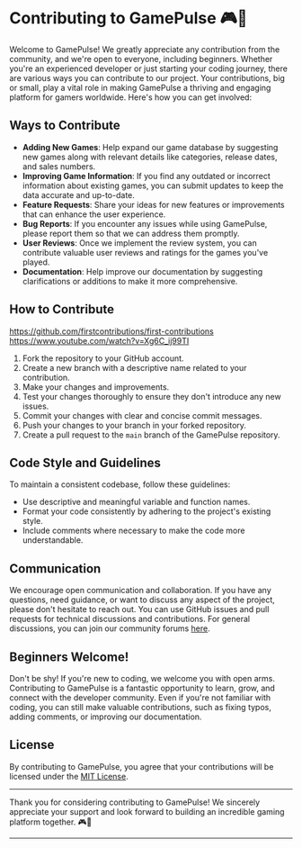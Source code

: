 # Contributing to GamePulse 🎮🚀

Welcome to GamePulse! We greatly appreciate any contribution from the community, and we're open to everyone, including beginners. Whether you're an experienced developer or just starting your coding journey, there are various ways you can contribute to our project. Your contributions, big or small, play a vital role in making GamePulse a thriving and engaging platform for gamers worldwide. Here's how you can get involved:

## Ways to Contribute

- **Adding New Games**: Help expand our game database by suggesting new games along with relevant details like categories, release dates, and sales numbers.
- **Improving Game Information**: If you find any outdated or incorrect information about existing games, you can submit updates to keep the data accurate and up-to-date.
- **Feature Requests**: Share your ideas for new features or improvements that can enhance the user experience.
- **Bug Reports**: If you encounter any issues while using GamePulse, please report them so that we can address them promptly.
- **User Reviews**: Once we implement the review system, you can contribute valuable user reviews and ratings for the games you've played.
- **Documentation**: Help improve our documentation by suggesting clarifications or additions to make it more comprehensive.

## How to Contribute

https://github.com/firstcontributions/first-contributions
https://www.youtube.com/watch?v=Xg6C_ij99TI

1. Fork the repository to your GitHub account.
2. Create a new branch with a descriptive name related to your contribution.
3. Make your changes and improvements.
4. Test your changes thoroughly to ensure they don't introduce any new issues.
5. Commit your changes with clear and concise commit messages.
6. Push your changes to your branch in your forked repository.
7. Create a pull request to the `main` branch of the GamePulse repository.

## Code Style and Guidelines

To maintain a consistent codebase, follow these guidelines:

- Use descriptive and meaningful variable and function names.
- Format your code consistently by adhering to the project's existing style.
- Include comments where necessary to make the code more understandable.

## Communication

We encourage open communication and collaboration. If you have any questions, need guidance, or want to discuss any aspect of the project, please don't hesitate to reach out. You can use GitHub issues and pull requests for technical discussions and contributions. For general discussions, you can join our community forums [here](https://example.com/community-forums).

## Beginners Welcome!

Don't be shy! If you're new to coding, we welcome you with open arms. Contributing to GamePulse is a fantastic opportunity to learn, grow, and connect with the developer community. Even if you're not familiar with coding, you can still make valuable contributions, such as fixing typos, adding comments, or improving our documentation.

## License

By contributing to GamePulse, you agree that your contributions will be licensed under the [MIT License](LICENSE).

---

Thank you for considering contributing to GamePulse! We sincerely appreciate your support and look forward to building an incredible gaming platform together. 🎮🚀

---
